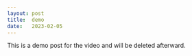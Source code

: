 ```yaml
---
layout: post
title:  demo
date:   2023-02-05
---
```



This is a demo post for the video and will be deleted afterward. 
